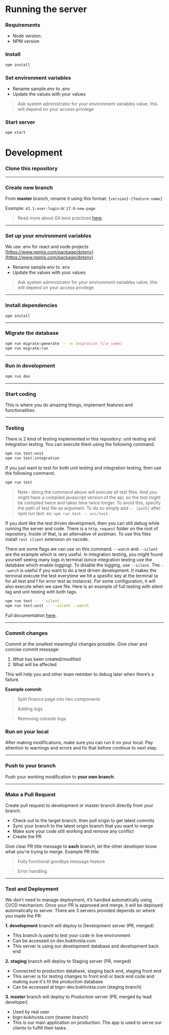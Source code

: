 
# Running the server

### Requirements
- Node version: 
- NPM version

### Install

```bash
npm install
```

### Set environment variables
- Rename sample.env to .env
- Update the values with your values

> Ask system administrator for your environment variables value, this will depend on your access privilege


### Start server
```bash
npm start
```

# Development

### Clone this repository
---

### Create new branch
From **master** branch, rename it using this format: `{version}-{feature-name}`

Example: `42.1-user-login` or `17.0-new-page`

> Read more about Git best practices [here](https://paper.dropbox.com/ep/redirect/external-link?url=https%3A%2F%2Fnvie.com%2Fposts%2Fa-successful-git-branching-model%2F&hmac=jQikoi7RyDCKcoU9Z1aLdLAf4KBmUvo6SOMrl14fbIY%3D).
---
### Set up your environment variables
We use .env for react and node projects [https://www.npmjs.com/package/dotenv](https://www.npmjs.com/package/dotenv)

- Rename sample.env to .env
- Update the values with your values

> Ask system administrator for your environment variables value, this will depend on your access privilege

---
### Install dependencies

```
npm install
```

---

### Migrate the database

```bash
npm run migrate:generate -- -n [migration_file_name]
npm run migrate:run
```

---

### Run in development

```bash
npm run dev
```

---

### Start coding
This is where you do amazing things, implement features and functionalities.

---

### Testing
There is 2 kind of testing implemented in this repository: unit testing and integration testing. You can execute them using the following command.

```bash
npm run test:unit
npm run test:integration
```

If you just want to test for both unit testing and integration testing, then use the following command.

```bash
npm run test
```
> Note : doing the command above will execute all test files. And you might have a compiled javascript version of the api, so the test might be compiled twice and takes time twice longer. To avoid this, specify the path of test file as argument. To do so simply add `-- [path]` after npm run test. ex: `npm run test -- src/test`.

If you dont like the test driven development, then you can still debug while running the server and code. There is a `http_request` folder on the root of repository. Inside of that, is an alternative of postman. To use this files install `rest client` extension on vscode.

There are some flags we can use on this command. `--watch` and `--silent` are the example which is very useful. In integration testing, you might found yourself seeing many logs in terminal (since integration testing use the database which enable logging). To disable the logging, use `--silent`. The `--watch` is useful if you want to do a test driven development. It makes the terminal execute the test everytime we hit a spesific key at the terminal (a for all test and f for error test as instance). For some configuration, it will also execute when we save file. Here is an example of full testing with silent tag and unit testing with both tags.  

```bash
npm run test -- --silent 
npm run test:unit -- --silent --watch
```

Full documentation [here](https://jestjs.io/docs/cli).

---
### Commit changes
Commit at the smallest meaningful changes possible. Give clear and concise commit message:

1.  What has been created/modified
2.  What will be affected

This will help you and other team member to debug later when there’s a failure.

**Example commit:**

> Split finance page into two components

> Adding logs

> Removing console logs


### Run on your local

After making modifications, make sure you can run it on your local. Pay attention to warnings and errors and fix that before continue to next step.

---
### Push to your branch

Push your working modification to **your own branch**.

---
### Make a Pull Request

Create pull request to development or master branch directly from your branch. 

- Check out to the target branch, then pull origin to get latest commits
- Sync your branch to the latest origin branch that you want to merge
- Make sure your code still working and remove any conflict
- Create the PR

Give clear PR title message to **each** branch, let the other developer know what you’re trying to merge. Example PR title:

>   Fully functional goodbye message feature

>   Error handling

  
---
### Test and Deployment

We don’t need to manage deployment, it’s handled automatically using CI/CD mechanism. Once your PR is approved and merge, it will be deployed automatically to server. There are 3 servers provided depends on where you made the PR:

**1. development** branch will deploy to Development server  (PR, merged)

-   This branch is used to test your code in live environment
-   Can be accessed on dev.bukitvista.com
-   This server is using our development database and development back end

 **2. staging** branch will deploy to Staging server  (PR, merged)

-   Connected to production database, staging back end, staging front end
-   This server is for testing changes to front end or back end code and making sure it's fit the production database
-   Can be accessed at bigrr-dev.bukitvista.com  (staging branch)


**3. master** branch will deploy to Production server  (PR, merged by lead developer)

-   Used by real user
-   bigrr.bukitvista.com  (master branch)
-   This is our main application on production. The app is used to serve our clients to fulfill their tasks.

